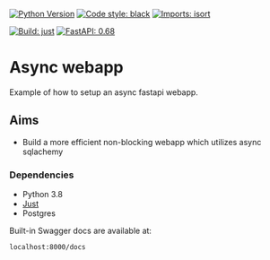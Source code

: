 [![Python Version](https://img.shields.io/badge/python-3.8-blue?logo=Python&logoColor=blue)](https://docs.python.org/3.8/)
[![Code style: black](https://img.shields.io/badge/code%20style-black-000000.svg)](https://github.com/psf/black)
[![Imports: isort](https://img.shields.io/badge/%20imports-isort-%231674b1?style=flat&labelColor=ef8336)](https://pycqa.github.io/isort/)

[![Build: just](https://img.shields.io/badge/%F0%9F%A4%96%20build-just-black?labelColor=white)](https://just.systems/)
[![FastAPI: 0.68](https://img.shields.io/badge/FastAPI-0.66-009688?logo=FastAPI&labelColor=white)](https://fastapi.tiangolo.com/)

# Async webapp

Example of how to setup an async fastapi webapp.

## Aims

* Build a more efficient non-blocking webapp which utilizes async sqlachemy 

### Dependencies

* Python 3.8
* [Just](https://github.com/casey/just)
* Postgres

Built-in Swagger docs are available at:

```text
localhost:8000/docs
```
